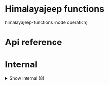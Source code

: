 # Himalayajeep functions

himalayajeep-functions (node operation)



# Api reference

# Internal

<details><summary>Show internal (8)</summary>
  
  # driverLogin()

login form for the driver to login


| Input      |    |    |
| ---------- | -- | -- |
| emailOrPhone | string |  |,| password | string |  |
| **Output** |    |    |



## driverSignup()

Driver signup


| Input      |    |    |
| ---------- | -- | -- |
| driverInfo | `SignupJeepType` |  |
| **Output** |    |    |



## getMyJeep()

| Input      |    |    |
| ---------- | -- | -- |
| loginToken | string |  |
| **Output** |    |    |



## getPublicJeeps()

| Input      |    |    |
| ---------- | -- | -- |
| - | | |
| **Output** |    |    |



## 📄 driverLogin (exported const)

login form for the driver to login


## 📄 driverSignup (exported const)

Driver signup


## 📄 getMyJeep (exported const)

## 📄 getPublicJeeps (exported const)

  </details>

